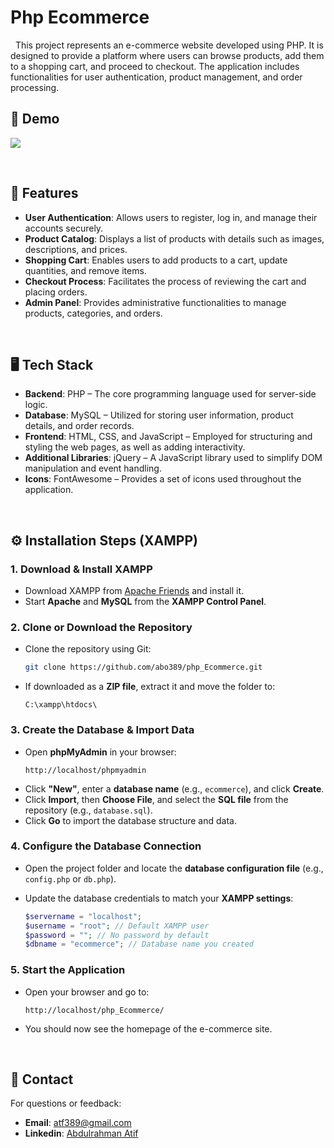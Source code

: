 # Php Ecommerce
&nbsp;
This project represents an e-commerce website developed using PHP. It is designed to provide a platform where users can browse products, add them to a shopping cart, and proceed to checkout. The application includes functionalities for user authentication, product management, and order processing.

## 🚀 Demo
  [![](https://markdown-videos-api.jorgenkh.no/vimeo/1051816012%2Fe2697401b2?width=320&height=180&filetype=png)](https://vimeo.com/1051816012/e2697401b2)




&nbsp;
&nbsp;

## 🌟 Features

- **User Authentication**: Allows users to register, log in, and manage their accounts securely.
- **Product Catalog**: Displays a list of products with details such as images, descriptions, and prices.
- **Shopping Cart**: Enables users to add products to a cart, update quantities, and remove items.
- **Checkout Process**: Facilitates the process of reviewing the cart and placing orders.
- **Admin Panel**: Provides administrative functionalities to manage products, categories, and orders.

&nbsp;
&nbsp;

## 🖥️ Tech Stack

- **Backend**: PHP – The core programming language used for server-side logic.
- **Database**: MySQL – Utilized for storing user information, product details, and order records.
- **Frontend**: HTML, CSS, and JavaScript – Employed for structuring and styling the web pages, as well as adding interactivity.
- **Additional Libraries**: jQuery – A JavaScript library used to simplify DOM manipulation and event handling.
- **Icons**: FontAwesome – Provides a set of icons used throughout the application.

&nbsp;
&nbsp;

## ⚙️ Installation Steps (XAMPP)  

### **1. Download & Install XAMPP**  
- Download XAMPP from [Apache Friends](https://www.apachefriends.org/index.html) and install it.  
- Start **Apache** and **MySQL** from the **XAMPP Control Panel**.  

### **2. Clone or Download the Repository**  
- Clone the repository using Git:  
  ```bash
  git clone https://github.com/abo389/php_Ecommerce.git
  ```
- If downloaded as a **ZIP file**, extract it and move the folder to:  
  ```
  C:\xampp\htdocs\
  ```

### **3. Create the Database & Import Data**  
- Open **phpMyAdmin** in your browser:  
  ```
  http://localhost/phpmyadmin
  ```
- Click **"New"**, enter a **database name** (e.g., `ecommerce`), and click **Create**.  
- Click **Import**, then **Choose File**, and select the **SQL file** from the repository (e.g., `database.sql`).  
- Click **Go** to import the database structure and data.  

### **4. Configure the Database Connection**  
- Open the project folder and locate the **database configuration file** (e.g., `config.php` or `db.php`).  
- Update the database credentials to match your **XAMPP settings**:  

  ```php
  $servername = "localhost";
  $username = "root"; // Default XAMPP user
  $password = ""; // No password by default
  $dbname = "ecommerce"; // Database name you created
  ```

### **5. Start the Application**  
- Open your browser and go to:  
  ```
  http://localhost/php_Ecommerce/
  ```
- You should now see the homepage of the e-commerce site.  

&nbsp;
&nbsp;


## 📧 Contact
For questions or feedback:

- **Email**: [atf389@gmail.com](mailto:atf389@gmail.com)
- **Linkedin**: [Abdulrahman Atif](https://www.linkedin.com/in/abdulrahman-atef-166697216/)
